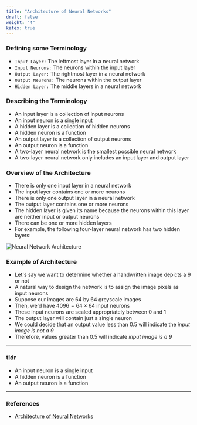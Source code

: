```yaml
---
title: "Architecture of Neural Networks"
draft: false
weight: "4"
katex: true
---
```


### Defining some Terminology
- `Input Layer:` The leftmost layer in a neural network
- `Input Neurons:` The neurons within the input layer
- `Output Layer:` The rightmost layer in a neural network
- `Output Neurons:` The neurons within the output layer
- `Hidden Layer:` The middle layers in a neural network

### Describing the Terminology
- An input layer is a collection of input neurons
- An input neuron is a single input
- A hidden layer is a collection of hidden neurons
- A hidden neuron is a function
- An output layer is a collection of output neurons
- An output neuron is a function
- A two-layer neural network is the smallest possible neural network
- A two-layer neural network only includes an input layer and output layer

### Overview of the Architecture
- There is only one input layer in a neural network
- The input layer contains one or more neurons
- There is only one output layer in a neural network
- The output layer contains one or more neurons
- The hidden layer is given its name because the neurons within this layer are neither input or output neurons
- There can be one or more hidden layers
- For example, the following four-layer neural network has two hidden layers:

![Neural Network Architecture](/img/terminology.svg)

### Example of Architecture
- Let's say we want to determine whether a handwritten image depicts a $9$ or not
- A natural way to design the network is to assign the image pixels as input neurons
- Suppose our images are $64$ by $64$ greyscale images
- Then, we'd have $4096 = 64 \times 64$ input neurons
- These input neurons are scaled appropriately between 0 and 1
- The output layer will contain just a single neuron
- We could decide that an output value less than $0.5$ will indicate the *input image is not a $9$*
- Therefore, values greater than $0.5$ will indicate *input image is a $9$*

---

### tldr
- An input neuron is a single input
- A hidden neuron is a function
- An output neuron is a function
---

### References
- [Architecture of Neural Networks](http://neuralnetworksanddeeplearning.com/chap1.html#the_architecture_of_neural_networks)
